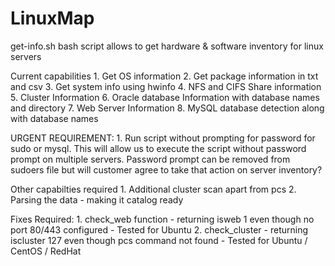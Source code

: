 # LinuxMap
get-info.sh bash script allows to get hardware & software inventory for linux servers

Current capabilities
    1. Get OS information
    2. Get package information in txt and csv
    3. Get system info using hwinfo
    4. NFS and CIFS Share information
    5. Cluster Information
    6. Oracle database Information with database names and directory
    7. Web Server Information
    8. MySQL database detection along with database names

URGENT REQUIREMENT:
    1. Run script without prompting for password for sudo or mysql. This will allow us to execute the script without password prompt on multiple servers. Password prompt can be removed from sudoers file but will customer agree to take that action on server inventory?

Other capabilties required
    1. Additional cluster scan apart from pcs
    2. Parsing the data - making it catalog ready

Fixes Required:
    1. check_web function - returning isweb 1 even though no port 80/443 configured - Tested for Ubuntu
    2. check_cluster - returning iscluster 127 even though pcs command not found - Tested for Ubuntu / CentOS / RedHat
